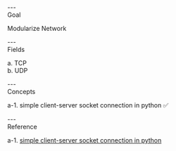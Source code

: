 ---\
Goal

Modularize Network



---\
Fields

a. TCP\
b. UDP




---\
Concepts


a-1. simple client-server socket connection in python :white_check_mark:


---\
Reference

a-1. [simple client-server socket connection in python](https://cumulativebackendstack.blogspot.com/2021/03/tcp-with-socket-programming-in-python-1.html)
